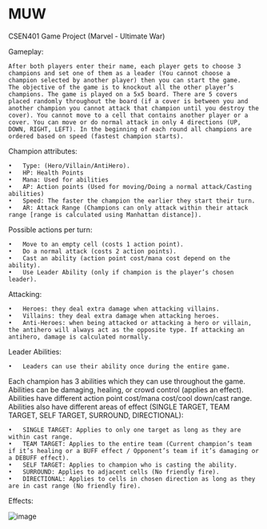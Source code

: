 # MUW
CSEN401 Game Project (Marvel - Ultimate War)

Gameplay:

	After both players enter their name, each player gets to choose 3 champions and set one of them as a leader (You cannot choose a champion selected by another player) then you can start the game.
	The objective of the game is to knockout all the other player’s champions. The game is played on a 5x5 board. There are 5 covers placed randomly throughout the board (if a cover is between you and another champion you cannot attack that champion until you destroy the cover). You cannot move to a cell that contains another player or a cover. You can move or do normal attack in only 4 directions (UP, DOWN, RIGHT, LEFT). In the beginning of each round all champions are ordered based on speed (fastest champion starts).

Champion attributes:

	•	Type: (Hero/Villain/AntiHero).
	•	HP: Health Points
	•	Mana: Used for abilities
	•	AP: Action points (Used for moving/Doing a normal attack/Casting abilities)
	•	Speed: The faster the champion the earlier they start their turn.
	•	AR: Attack Range (Champions can only attack within their attack range [range is calculated using Manhattan distance]).

Possible actions per turn:

	•	Move to an empty cell (costs 1 action point).
	•	Do a normal attack (costs 2 action points).
	•	Cast an ability (action point cost/mana cost depend on the ability).
	•	Use Leader Ability (only if champion is the player’s chosen leader).

Attacking:

	•	Heroes: they deal extra damage when attacking villains.
	•	Villains: they deal extra damage when attacking heroes.
	•	Anti-Heroes: when being attacked or attacking a hero or villain, the antihero will always act as the opposite type. If attacking an antihero, damage is calculated normally.

Leader Abilities:

	•	Leaders can use their ability once during the entire game.

Each champion has 3 abilities which they can use throughout the game. Abilities can be damaging, healing, or crowd control (applies an effect). Abilities have different action point cost/mana cost/cool down/cast range. Abilities also have different areas of effect (SINGLE TARGET, TEAM TARGET, SELF TARGET, SURROUND, DIRECTIONAL):

	•	SINGLE TARGET: Applies to only one target as long as they are within cast range.
	•	TEAM TARGET: Applies to the entire team (Current champion’s team if it’s healing or a BUFF effect / Opponent’s team if it’s damaging or a DEBUFF effect).
	•	SELF TARGET: Applies to champion who is casting the ability.
	•	SURROUND: Applies to adjacent cells (No friendly fire).
	•	DIRECTIONAL: Applies to cells in chosen direction as long as they are in cast range (No friendly fire).

Effects:

![image](https://user-images.githubusercontent.com/90639992/192110784-af56baff-d5b8-426b-a9c1-a35b05ad84c5.png)
